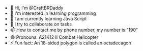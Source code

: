- 👋 Hi, I'm @CraftBRDaddy
- 👀 I'm interested in learning programming
- 🌱 I am currently learning Java Script
- 💞️ I try to collaborate on tasks
- 📫 How to contact me by phone number, my number is "190"
- 😄 Pronouns: A21K12 II Combat Helicopter
- ⚡ Fun fact: An 18-sided polygon is called an octadecagon
  
<!---
CraftBRDaddy/CraftBRDaddy is a ✨ special ✨ repository because its `README.md` (this file) appears on your GitHub profile.
You can click the new link to take a look at your changes.
--->
